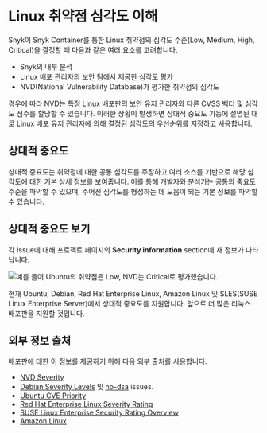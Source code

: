 # Linux 취약점 심각도 이해

Snyk이 Snyk Container를 통한 Linux 취약점의 심각도 수준(Low, Medium, High, Critical)을 결정할 때 다음과 같은 여러 요소를 고려합니다.

* Snyk의 내부 분석
* Linux 배포 관리자의 보안 팀에서 제공한 심각도 평가
* NVD(National Vulnerability Database)가 평가한 취약점의 심각도

경우에 따라 NVD는 특정 Linux 배포판의 보안 유지 관리자와 다른 CVSS 벡터 및 심각도 점수를 할당할 수 있습니다. 이러한 상황이 발생하면 상대적 중요도 기능에 설명된 대로 Linux 배포 유지 관리자에 의해 결정된 심각도의 우선순위를 지정하고 사용합니다.

## 상대적 중요도

상대적 중요도는 취약점에 대한 공통 심각도를 주장하고 여러 소스를 기반으로 해당 심각도에 대한 기본 상세 정보를 보여줍니다. 이를 통해 개발자와 분석가는 공통의 중요도 수준을 파악할 수 있으며, 주어진 심각도를 형성하는 데 도움이 되는 기본 정보를 파악할 수 있습니다.

## 상대적 중요도 보기

각 Issue에 대해 프로젝트 페이지의 **Security information** section에 새 정보가 나타납니다.

![예를 들어 Ubuntu의 취약점은 Low, NVD는 Critical로 평가했습니다.](<../../../.gitbook/assets/image (84).png>)

현재 Ubuntu, Debian, Red Hat Enterprise Linux, Amazon Linux 및 SLES(SUSE Linux Enterprise Server)에서 상대적 중요도를 지원합니다. 앞으로 더 많은 리눅스 배포판을 지원할 것입니다.

## 외부 정보 출처

배포판에 대한 이 정보를 제공하기 위해 다음 외부 출처를 사용합니다.

* [NVD Severity](https://nvd.nist.gov/vuln)
* [Debian Severity Levels](https://security-team.debian.org/security\_tracker.html#severity-levels) 및 [no-dsa](https://security-team.debian.org/security\_tracker.html#issues-not-warranting-a-security-advisory) issues.
* [Ubuntu CVE Priority](https://people.canonical.com/\~ubuntu-security/priority.html)
* [Red Hat Enterprise Linux Severity Rating](https://access.redhat.com/security/updates/classification)
* [SUSE Linux Enterprise Security Rating Overview](https://www.suse.com/support/security/rating/)
* [Amazon Linux](https://alas.aws.amazon.com/alas2.html)
